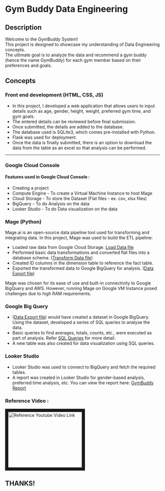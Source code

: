 # Gym Buddy Data Engineering


## Description

Welcome to the GymBuddy System! <br> This project is designed to showcase my understanding of Data Engineering concepts. <br>
The ultimate goal is to analyze the data and recommend a gym buddy (hence the name GymBuddy) for each gym member based on their preferences and goals.

## Concepts

### Front end development (HTML, CSS, JS)
 
* In this project, I developed a web application that allows users to input details such as age, gender, height, weight, preferred gym time, and gym goals.
* The entered details can be reviewed before final submission.
* Once submitted, the details are added to the database.
* The database used is SQLite3, which comes pre-installed with Python.
* Flask was used for deployment.
* Once the data is finally submitted, there is an option to download the data from the table as an excel so that analysis can be performed.
____

### Google Cloud Console

#### Features used in Google Cloud Console :
  - Creating a project
  - Compute Engine - To create a Virtual Machine Instance to host Mage
  - Cloud Storage - To store the Dataset (Flat files - ex. csv, xlsx files)
  - BigQuery - To do Analysis on the data
  - Looker Studio - To do Data visualization on the data

### Mage (Python)

Mage.ai is an open-source data pipeline tool used for transforming and integrating data. In this project, Mage was used to build the ETL pipeline:

* Loaded raw data from Google Cloud Storage. [Load Data file](https://github.com/iam-venkat03/Gym-buddy-data-engineering/blob/main/Mage/data_loaders/playful_breeze.py)
* Performed basic data transformations and converted flat files into a database schema. ([Transform Data file](https://github.com/iam-venkat03/Gym-buddy-data-engineering/blob/main/Mage/transformers/datatransform_gymbuddy.py))
* Created ID columns in the dimension table to reference the fact table.
* Exported the transformed data to Google BigQuery for analysis. ([Data Export file](https://github.com/iam-venkat03/Gym-buddy-data-engineering/blob/main/Mage/data_exporters/bigqueryload_gymbuddy.py))
  
Mage was chosen for its ease of use and built-in connectivity to Google BigQuery and AWS. However, running Mage on Google VM Instance posed challenges due to high RAM requirements.

### Google Big Query
  - ([Data Export file](https://github.com/iam-venkat03/Gym-buddy-data-engineering/blob/main/Mage/data_exporters/bigqueryload_gymbuddy.py)) would have created a dataset in Google BigQuery. Using the dataset, developed a series of SQL queries to analyse the data.
  - Basic queries to find averages, totals, counts, etc., were executed as part of analysis. Refer [SQL Queries](https://github.com/iam-venkat03/Gym-buddy-data-engineering/blob/main/Query_testing.sql) for more detail.
  - A new table was also created for data visualization using SQL queries.

### Looker Studio

* Looker Studio was used to connect to BigQuery and fetch the required tables.
* A report was created in Looker Studio for gender-based analysis, preferred time analysis, etc. You can view the report here:  [GymBuddy Report](https://lookerstudio.google.com/reporting/27e74745-1f7c-4264-9ab5-598c5779e042)

###  Reference Video :
<a href="https://www.youtube.com/watch?v=WpQECq5Hx9g&list=PL84EAfzsRsnUzXcAbQsrrm6xia2pSRiO9"
target="_blank"><img src="https://t3.ftcdn.net/jpg/04/74/05/94/360_F_474059464_qldYuzxaUWEwNTtYBJ44VN89ARuFktHW.jpg" 
alt="Reference Youtube Video Link" width="240" height="180" border="10" /></a>


## THANKS!
